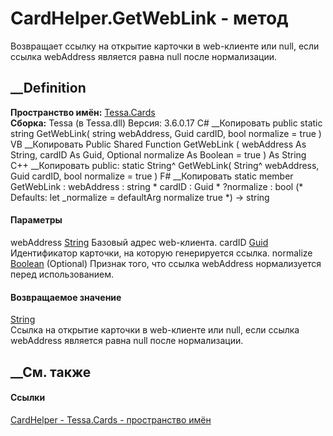# CardHelper.GetWebLink - метод
Возвращает ссылку на открытие карточки в web-клиенте или null, если ссылка
webAddress является равна null после нормализации.
## __Definition
 **Пространство имён:** [Tessa.Cards](N_Tessa_Cards.htm)  
 **Сборка:** Tessa (в Tessa.dll) Версия: 3.6.0.17
C# __Копировать
     public static string GetWebLink(
    	string webAddress,
    	Guid cardID,
    	bool normalize = true
    )
VB __Копировать
     Public Shared Function GetWebLink ( 
    	webAddress As String,
    	cardID As Guid,
    	Optional normalize As Boolean = true
    ) As String
C++ __Копировать
     public:
    static String^ GetWebLink(
    	String^ webAddress, 
    	Guid cardID, 
    	bool normalize = true
    )
F# __Копировать
     static member GetWebLink : 
            webAddress : string * 
            cardID : Guid * 
            ?normalize : bool 
    (* Defaults:
            let _normalize = defaultArg normalize true
    *)
    -> string 
#### Параметры
webAddress [String](https://learn.microsoft.com/dotnet/api/system.string)
    Базовый адрес web-клиента.
cardID [Guid](https://learn.microsoft.com/dotnet/api/system.guid)
    Идентификатор карточки, на которую генерируется ссылка.
normalize [Boolean](https://learn.microsoft.com/dotnet/api/system.boolean)
(Optional)
    Признак того, что ссылка webAddress нормализуется перед использованием.
#### Возвращаемое значение
[String](https://learn.microsoft.com/dotnet/api/system.string)  
Ссылка на открытие карточки в web-клиенте или null, если ссылка webAddress
является равна null после нормализации.
## __См. также
#### Ссылки
[CardHelper - ](T_Tessa_Cards_CardHelper.htm)
[Tessa.Cards - пространство имён](N_Tessa_Cards.htm)
